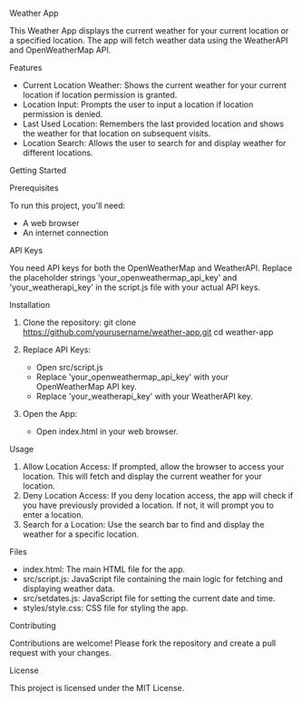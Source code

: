 Weather App

This Weather App displays the current weather for your current location or a specified location. The app will fetch weather data using the WeatherAPI and OpenWeatherMap API.

Features

- Current Location Weather: Shows the current weather for your current location if location permission is granted.
- Location Input: Prompts the user to input a location if location permission is denied.
- Last Used Location: Remembers the last provided location and shows the weather for that location on subsequent visits.
- Location Search: Allows the user to search for and display weather for different locations.

Getting Started

Prerequisites

To run this project, you'll need:
- A web browser
- An internet connection

API Keys

You need API keys for both the OpenWeatherMap and WeatherAPI. Replace the placeholder strings 'your_openweathermap_api_key' and 'your_weatherapi_key' in the script.js file with your actual API keys.

Installation

1. Clone the repository:
    git clone https://github.com/yourusername/weather-app.git
    cd weather-app

2. Replace API Keys:
    - Open src/script.js
    - Replace 'your_openweathermap_api_key' with your OpenWeatherMap API key.
    - Replace 'your_weatherapi_key' with your WeatherAPI key.

3. Open the App:
    - Open index.html in your web browser.

Usage

1. Allow Location Access: If prompted, allow the browser to access your location. This will fetch and display the current weather for your location.
2. Deny Location Access: If you deny location access, the app will check if you have previously provided a location. If not, it will prompt you to enter a location.
3. Search for a Location: Use the search bar to find and display the weather for a specific location.

Files

- index.html: The main HTML file for the app.
- src/script.js: JavaScript file containing the main logic for fetching and displaying weather data.
- src/setdates.js: JavaScript file for setting the current date and time.
- styles/style.css: CSS file for styling the app.

Contributing

Contributions are welcome! Please fork the repository and create a pull request with your changes.

License

This project is licensed under the MIT License.
